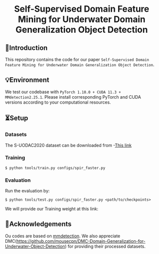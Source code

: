 
<div align="center">
<h1> Self-Supervised Domain Feature Mining for Underwater Domain
Generalization Object Detection </h1>


</div>


## 👀Introduction

This repository contains the code for our paper `Self-Supervised Domain Feature Mining for Underwater Domain
Generalization Object Detection`.



## 💡Environment

We test our codebase with `PyTorch 1.10.0 + CUDA 11.3 + MMdetection2.25.1`. Please install corresponding PyTorch and CUDA versions according to your computational resources.


## ⏳Setup

### Datasets
The S-UODAC2020 dataset can be downloaded from -[This link](https://github.com/mousecpn/DMC-Domain-Generalization-for-Underwater-Object-Detection)




### Training

    $ python tools/train.py configs/spir_faster.py



### Evaluation
Run the evaluation by:

    $ python tools/test.py configs/spir_faster.py <path/to/checkpoints>

We will provide our Training weight at this link:


## 🙏Acknowledgements

Ou codes are based on [mmdetection](https://github.com/open-mmlab/mmdetection).
We also appreciate DMC(https://github.com/mousecpn/DMC-Domain-Generalization-for-Underwater-Object-Detection) for providing their processed datasets.




